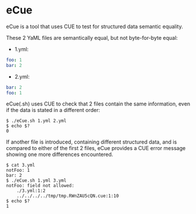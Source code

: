 # eCue

eCue is a tool that uses CUE to test for structured data semantic equality.

These 2 YaML files are semantically equal, but not byte-for-byte equal:

- 1.yml:
```yaml
foo: 1
bar: 2
```
- 2.yml:
```yaml
bar: 2
foo: 1
```

eCue(.sh) uses CUE to check that 2 files contain the same information, even if the data is stated in a different order:

```shell
$ ./eCue.sh 1.yml 2.yml
$ echo $?
0
```

If another file is introduced, containing different structured data, and is compared to either of the first 2 files, eCue provides a CUE error message showing one more differences encountered.

```shell
$ cat 3.yml
notFoo: 1
bar: 2
$ ./eCue.sh 1.yml 3.yml 
notFoo: field not allowed:
    ./3.yml:1:2
    ../../../../tmp/tmp.RWnZAU5cQN.cue:1:10
$ echo $?
1
```
